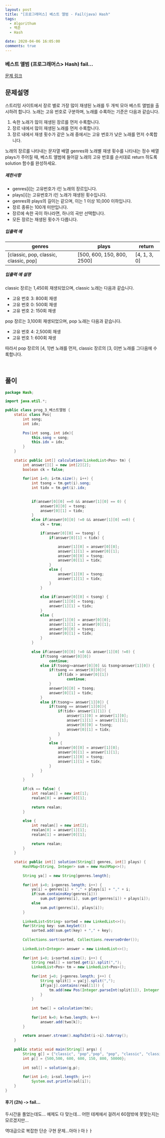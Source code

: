 ```yaml
---
layout: post
title: "[프로그래머스] 베스트 앨범 - Fail(java) Hash"
tags:
  - Algorithum
  - 백준
  - Hash

date: 2020-04-06 16:05:00
comments: true
---
```




###   베스트 앨범 (프로그래머스> Hash) fail...

[문제 링크](https://programmers.co.kr/learn/courses/30/lessons/42579 )

## 문제설명

스트리밍 사이트에서 장르 별로 가장 많이 재생된 노래를 두 개씩 모아 베스트 앨범을 출시하려 합니다. 노래는 고유 번호로 구분하며, 노래를 수록하는 기준은 다음과 같습니다.

1. 속한 노래가 많이 재생된 장르를 먼저 수록합니다.
2. 장르 내에서 많이 재생된 노래를 먼저 수록합니다.
3. 장르 내에서 재생 횟수가 같은 노래 중에서는 고유 번호가 낮은 노래를 먼저 수록합니다.

노래의 장르를 나타내는 문자열 배열 genres와 노래별 재생 횟수를 나타내는 정수 배열 plays가 주어질 때, 베스트 앨범에 들어갈 노래의 고유 번호를 순서대로 return 하도록 solution 함수를 완성하세요.

##### 제한사항

- genres[i]는 고유번호가 i인 노래의 장르입니다.
- plays[i]는 고유번호가 i인 노래가 재생된 횟수입니다.
- genres와 plays의 길이는 같으며, 이는 1 이상 10,000 이하입니다.
- 장르 종류는 100개 미만입니다.
- 장르에 속한 곡이 하나라면, 하나의 곡만 선택합니다.
- 모든 장르는 재생된 횟수가 다릅니다.

##### 입출력 예

| genres                                | plays                      | return       |
| ------------------------------------- | -------------------------- | ------------ |
| [classic, pop, classic, classic, pop] | [500, 600, 150, 800, 2500] | [4, 1, 3, 0] |

##### 입출력 예 설명

classic 장르는 1,450회 재생되었으며, classic 노래는 다음과 같습니다.

- 고유 번호 3: 800회 재생
- 고유 번호 0: 500회 재생
- 고유 번호 2: 150회 재생

pop 장르는 3,100회 재생되었으며, pop 노래는 다음과 같습니다.

- 고유 번호 4: 2,500회 재생
- 고유 번호 1: 600회 재생

따라서 pop 장르의 [4, 1]번 노래를 먼저, classic 장르의 [3, 0]번 노래를 그다음에 수록합니다.

<br>

## 풀이

```java
package Hash;

import java.util.*;

public class prog_3_베스트엘범 {
	static class Pos{
		int song;
		int idx;
		
		Pos(int song, int idx){
			this.song = song;
			this.idx = idx;
		}
	}
	
	static public int[] calculation(LinkedList<Pos> tm) {
		int answer[][] = new int[2][2];
		boolean ck = false;
		
		for(int i=0; i<tm.size(); i++) {
			int tsong = tm.get(i).song;
			int tidx = tm.get(i).idx;
			
			
			if(answer[0][0] ==0 && answer[1][0] == 0) {
				answer[0][0] = tsong;
				answer[0][1] = tidx;
			}
			else if(answer[0][0] !=0 && answer[1][0] ==0) {
				ck = true;

				if(answer[0][0] == tsong) {
					if(answer[0][1] < tidx) {

						answer[1][0] = answer[0][0];
						answer[1][1] = answer[0][1];
						answer[0][0] = tsong;
						answer[0][1] = tidx;
					}
					else {
						answer[1][0] = tsong;
						answer[1][1] = tidx;
					}
				}
				
				else if(answer[0][0] < tsong) {
					answer[1][0] = tsong;
					answer[1][1] = tidx;
				}
				else {
					answer[1][0] = answer[0][0];
					answer[1][1] = answer[0][1];
					answer[0][0] = tsong;
					answer[0][1] = tidx;
				}
			}
			
			else if(answer[0][0] !=0 && answer[1][0] !=0) {
				if(tsong <answer[0][0])
					continue;
				else if(tsong>=answer[0][0] && tsong<answer[1][0]) {
					if(tsong == answer[0][0]){
						if(tidx > answer[0][1])
							continue;
					}
					answer[0][0] = tsong;
					answer[0][1] = tidx;
				}
				else if(tsong>= answer[1][0]) {
					if(tsong == answer[1][0]){
						if(tidx> answer[1][1]) {
							answer[1][0] = answer[1][0];
							answer[1][1] = answer[1][1];
							answer[0][0] = tsong;
							answer[0][1] = tidx;
						}
					}
					else {
						answer[0][0] = answer[1][0];
						answer[0][1] = answer[1][1];
						answer[1][0] = tsong;
						answer[1][1] = tidx;
					}
				}
			}
		}
		
		if(ck == false) {
			int realan[] = new int[1];
			realan[0] = answer[0][1];
			
			return realan;
		}
		
		else {
			int realan[] = new int[2];
			realan[0] = answer[1][1];
			realan[1] = answer[0][1];
			
			return realan;
		}
	}
	
    static public int[] solution(String[] genres, int[] plays) {
        HashMap<String, Integer> sum = new HashMap<>();
        
        String ya[] = new String[genres.length];
        
        for(int i=0; i<genres.length; i++) {
        	ya[i] = genres[i] + "," + plays[i] + "," + i;
        	if(sum.containsKey(genres[i]))
        		sum.put(genres[i], sum.get(genres[i]) + plays[i]);
        	else
        		sum.put(genres[i], plays[i]);
        }
        
        LinkedList<String> sorted = new LinkedList<>();
        for(String key: sum.keySet())
        	sorted.add(sum.get(key) + "," + key);
        
        Collections.sort(sorted, Collections.reverseOrder());
        
        LinkedList<Integer> answer = new LinkedList<>();
        
        for(int i=0; i<sorted.size(); i++) {
        	String real[] = sorted.get(i).split(",");
        	LinkedList<Pos> tm = new LinkedList<Pos>();
        	
        	for(int j=0; j<genres.length; j++) {
        		String split[] = ya[j].split(",");
        		if(ya[j].contains(real[1])) {
        			tm.add(new Pos(Integer.parseInt(split[1]), Integer.parseInt(split[2])));
        		}
        	}
        	
        	int two[] = calculation(tm);
        	
        	for(int k=0; k<two.length; k++)
        		answer.add(two[k]);
        }
        
        return answer.stream().mapToInt(i->i).toArray();
    }
	
	public static void main(String[] args) {
		String g[] = {"classic", "pop","pop", "pop", "classic", "classic", "hip"};
		int p[] = {500,500, 600, 600, 150, 800, 50000};
		
		int sol[] = solution(g,p);
		
		for(int i=0; i<sol.length; i++)
			System.out.println(sol[i]);
	}
}

```

#### 후기 (2h) -> fail...

두시간을 풀었는데도... 예제도 다 맞는데... 어떤 테케에서 걸려서 60점밖에 못맞는지는 모르겠지만... <br>

역대급으로 복잡한 단순 구현 문제...아아ㅏ아ㅏㅏ